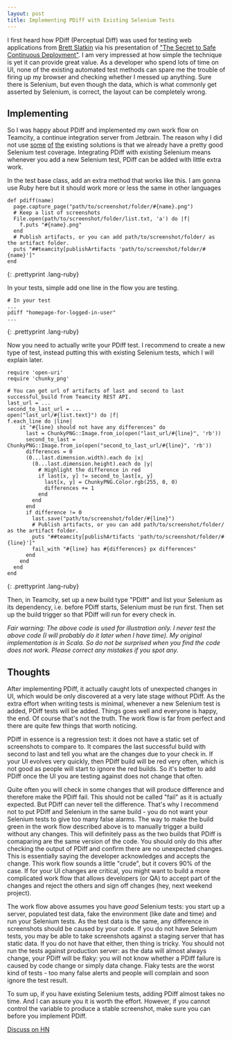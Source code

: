 ```yaml
---
layout: post
title: Implementing PDiff with Existing Selenium Tests
---
```


I first heard how PDiff (Perceptual Diff) was used for testing web applications from [Brett Slatkin](http://www.onebigfluke.com/) via his presentation of ["The Secret to Safe Continuous Deployment"](http://www.youtube.com/watch?v=UMnZiTL0tUc). I am very impressed at how simple the technique is yet it can provide great value. As a developer who spend lots of time on UI, none of the existing automated test methods can spare me the trouble of firing up my browser and checking whether I messed up anything. Sure there is Selenium, but even though the data, which is what commonly get asserted by Selenium, is correct, the layout can be completely wrong.

## Implementing

So I was happy about PDiff and implemented my own work flow on Teamcity, a continue integration server from Jetbrain. The reason why I did not use [some](https://github.com/bslatkin/dpxdt) [of](https://github.com/facebook/huxley) [the](https://github.com/BBC-News/wraith) existing solutions is that we already have a pretty good Selenium test coverage. Integrating PDiff with existing Selenium means whenever you add a new Selenium test, PDiff can be added with little extra work.

In the test base class, add an extra method that works like this. I am gonna use Ruby here but it should work more or less the same in other languages

    def pdiff(name)
      page.capture_page("path/to/screenshot/folder/#{name}.png")
      # Keep a list of screenshots
      File.open(path/to/screenshot/folder/list.txt, 'a') do |f|
        f.puts "#{name}.png"
      end
      # Publish artifacts, or you can add path/to/screenshot/folder/ as the artifact folder.
      puts "##teamcity[publishArtifacts 'path/to/screenshot/folder/#{name}']"
    end
{: .prettyprint .lang-ruby}

In your tests, simple add one line in the flow you are testing.

    # In your test
    ...	
    pdiff "homepage-for-logged-in-user"
    ...
{: .prettyprint .lang-ruby}

Now you need to actually write your PDiff test. I recommend to create a new type of test, instead putting this with existing Selenium tests, which I will explain later.

    require 'open-uri'
    require 'chunky_png'
    
    # You can get url of artifacts of last and second to last successful_build from Teamcity REST API.
    last_url = ...
    second_to_last_url = ...
    open("last_url/#{list.text}") do |f|
    f.each_line do |line|
        it "#{line} should not have any differences" do  
          last = ChunkyPNG::Image.from_io(open("last_url/#{line}", 'rb'))
          second_to_last = ChunkyPNG::Image.from_io(open("second_to_last_url/#{line}", 'rb'))
          differences = 0
          (0...last.dimension.width).each do |x|
            (0...last.dimension.height).each do |y|
              # Highlight the difference in red
              if last[x, y] != second_to_last[x, y]
                last[x, y] = ChunkyPNG.Color.rgb(255, 0, 0)
                differences += 1
              end
            end
          end
          if difference != 0
            last.save("path/to/screenshot/folder/#{line}")
            # Publish artifacts, or you can add path/to/screenshot/folder/ as the artifact folder.
            puts "##teamcity[publishArtifacts 'path/to/screenshot/folder/#{line}']"
            fail_with "#{line} has #{differences} px differences"
          end
        end
      end
    end
{: .prettyprint .lang-ruby}

Then, in Teamcity, set up a new build type "PDiff" and list your Selenium as its dependency, i.e. before PDiff starts, Selenium must be run first. Then set up the build trigger so that PDiff will run for every check in.

*Fair warning: The above code is used for illustration only. I never test the above code (I will probably do it later when I have time). My original implementation is in Scala. So do not be surprised when you find the code does not work. Please correct any mistakes if you spot any.*

## Thoughts

After implementing PDiff, it actually caught lots of unexpected changes in UI, which would be only discovered at a very late stage without PDiff. As the extra effort when writing tests is minimal, whenever a new Selenium test is added, PDiff tests will be added. Things goes well and everyone is happy, the end. Of course that's not the truth. The work flow is far from perfect and there are quite few things that worth noticing.

PDiff in essence is a regression test: it does not have a static set of screenshots to compare to. It compares the last successful build with second to last and tell you what are the changes due to your check in. If your UI evolves very quickly, then PDiff build will be red very often, which is not good as people will start to ignore the red builds. So it's better to add PDiff once the UI you are testing against does not change that often.

Quite often you will check in some changes that will produce difference and therefore make the PDiff fail. This should not be called "fail" as it is actually expected. But PDiff can never tell the difference. That's why I recommend not to put PDiff and Selenium in the same build - you do not want your Selenium tests to give too many false alarms. The way to make the build green in the work flow described above is to manually trigger a build without any changes. This will definitely pass as the two builds that PDiff is comaparing are the same version of the code. You should only do this after checking the output of PDiff and confirm there are no unexpected changes. This is essentially saying the developer acknowledges and accepts the change. This work flow sounds a little "crude", but it covers 90% of the case. If for your UI changes are critical, you might want to build a more complicated work flow that allows developers (or QA) to accept part of the changes and reject the others and sign off changes (hey, next weekend project).

The work flow above assumes you have *good* Selenium tests: you start up a server, populated test data, fake the environment (like date and time) and run your Selenium tests. As the test data is the same, any difference in screenshots should be caused by your code. If you do not have Selenium tests, you may be able to take screenshots against a staging server that has static data. If you do not have that either, then thing is tricky. You should not run the tests against production server: as the data will almost always change, your PDiff will be flaky: you will not know whether a PDiff failure is caused by code change or simply data change. Flaky tests are the worst kind of tests - too many false alerts and people will complain and soon ignore the test result.

To sum up, if you have existing Selenium tests, adding PDiff almost takes no time. And I can assure you it is worth the effort. However, if you cannot control the variable to produce a stable screenshot, make sure you can before you implement PDiff.

[Discuss on HN](https://news.ycombinator.com/item?id=6191782)